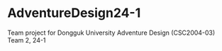 # AdventureDesign24-1
Team project for Dongguk University Adventure Design (CSC2004-03) Team 2, 24-1
